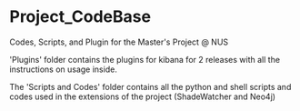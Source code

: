 # Project_CodeBase
 Codes, Scripts, and Plugin for the Master's Project @ NUS

 'Plugins' folder contains the plugins for kibana for 2 releases with all the instructions on usage inside.

 The 'Scripts and Codes' folder contains all the python and shell scripts and codes used in the extensions of the project (ShadeWatcher and Neo4j)
